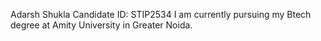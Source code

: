 Adarsh Shukla
Candidate ID: STIP2534
I am currently pursuing my Btech degree at Amity University in Greater Noida.